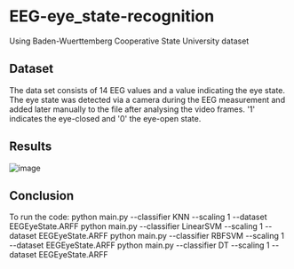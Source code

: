 # EEG-eye_state-recognition
Using Baden-Wuerttemberg Cooperative State University dataset
## Dataset
The data set consists of 14 EEG values and a value indicating the eye state. The eye state was detected via a camera during the EEG measurement and added later manually to the file after analysing the video frames. '1' indicates the eye-closed and '0' the eye-open state. 
## Results
![image](https://user-images.githubusercontent.com/33070648/178268767-a5e6c17b-f547-45ef-9a0f-426d9bf1d035.png)

## Conclusion
To run the code:
python main.py --classifier  KNN --scaling 1  --dataset  EEGEyeState.ARFF
python main.py --classifier LinearSVM --scaling 1  --dataset  EEGEyeState.ARFF
python main.py --classifier RBFSVM --scaling 1  --dataset  EEGEyeState.ARFF
python main.py --classifier DT --scaling 1  --dataset  EEGEyeState.ARFF
